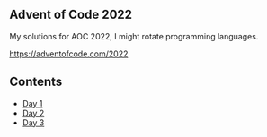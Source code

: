 ## Advent of Code 2022

My solutions for AOC 2022, I might rotate programming languages.

https://adventofcode.com/2022

## Contents

- [Day 1](./day-1)
- [Day 2](./day-2)
- [Day 3](./day-3)
